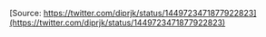 [Source: https://twitter.com/diprjk/status/1449723471877922823](https://twitter.com/diprjk/status/1449723471877922823)